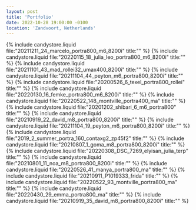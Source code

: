 ```yaml
---
layout: post
title: 'Portfolio'
date: 2022-10-28 19:00:00 -0100
location: 'Zandvoort, Netherlands'
---
```


{% include candystore.liquid file:"20211211_24_marcelo_portra800_m6_8200i" title:"" %}
{% include candystore.liquid file:"20220115_18_julia_leo_portra800_m6_8200i" title:"" %}
{% include candystore.liquid file:"20211101_43_mad_rollei32_umax400_8200i" title:"" %}
{% include candystore.liquid file:"20211104_44_peyton_m6_portra800_8200i" title:"" %}
{% include candystore.liquid file:"20200526_6_texel_portra800_rollei" title:"" %}
{% include candystore.liquid file:"20220130_16_femke_portra800_m6_8200i" title:"" %}
{% include candystore.liquid file:"20220522_148_montville_portra400_ma" title:"" %}
{% include candystore.liquid file:"20201202_shibari_6_m6_portra800" title:"" %}
{% include candystore.liquid file:"20210919_22_david_m8_portra800_8200i" title:"" %}
{% include candystore.liquid file:"20211104_19_peyton_m6_portra800_8200i" title:"" %}
{% include candystore.liquid file:"2019_2_summer_portra_160_contaxg2_zp45f2" title:"" %}
{% include candystore.liquid file:"20210807_1_goma_m8_portra800_8200i" title:"" %}
{% include candystore.liquid file:"20220308_DSC_7269_elyisan_julia_terp" title:"" %}
{% include candystore.liquid file:"20210801_11_noa_m8_portra800_8200i" title:"" %}
{% include candystore.liquid file:"20220526_41_manya_portra800_ma" title:"" %}
{% include candystore.liquid file:"20210911_P1019333_frida" title:"" %}
{% include candystore.liquid file:"20220522_93_montville_portra800_ma" title:"" %}
{% include candystore.liquid file:"20220430_29_emma_portra800_ma" title:"" %}
{% include candystore.liquid file:"20210919_35_david_m8_portra800_8200i" title:"" %}